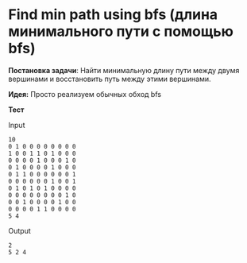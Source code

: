 # Find min path using bfs (длина минимального пути с помощью bfs) 

<strong>Постановка задачи</strong>: Найти минимальную длину пути между двумя вершинами и восстановить путь между этими вершинами.

<strong>Идея:</strong> Просто реализуем обычных обход bfs

<strong>Тест</strong>

Input
```
10
0 1 0 0 0 0 0 0 0 0
1 0 0 1 1 0 1 0 0 0
0 0 0 0 1 0 0 0 1 0
0 1 0 0 0 0 1 0 0 0
0 1 1 0 0 0 0 0 0 1
0 0 0 0 0 0 1 0 0 1
0 1 0 1 0 1 0 0 0 0
0 0 0 0 0 0 0 0 1 0
0 0 1 0 0 0 0 1 0 0
0 0 0 0 1 1 0 0 0 0
5 4
```
Output
```
2
5 2 4
```
